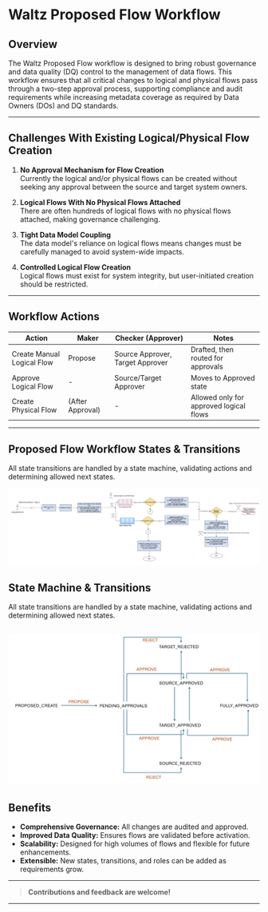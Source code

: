 # Waltz Proposed Flow Workflow

## Overview

The Waltz Proposed Flow workflow is designed to bring robust governance and data quality (DQ) control to the management
of data flows. This workflow ensures that all critical changes to logical and physical flows pass through a two-step
approval process, supporting compliance and audit requirements while increasing metadata coverage as required by Data
Owners (DOs) and DQ standards.

---

## Challenges With Existing Logical/Physical Flow Creation

1. **No Approval Mechanism for Flow Creation**  
   Currently the logical and/or physical flows can be created without seeking any approval between the source and target
   system owners.

2. **Logical Flows With No Physical Flows Attached**  
   There are often hundreds of logical flows with no physical flows attached, making governance challenging.

3. **Tight Data Model Coupling**  
   The data model's reliance on logical flows means changes must be carefully managed to avoid system-wide impacts.

4. **Controlled Logical Flow Creation**  
   Logical flows must exist for system integrity, but user-initiated creation should be restricted.

---

## Workflow Actions

| Action                     | Maker            | Checker (Approver)               | Notes                                   |
|----------------------------|------------------|----------------------------------|-----------------------------------------|
| Create Manual Logical Flow | Propose          | Source Approver, Target Approver | Drafted, then routed for approvals      |
| Approve Logical Flow       | -                | Source/Target Approver           | Moves to Approved state                 |
| Create Physical Flow       | (After Approval) | -                                | Allowed only for approved logical flows |

---

## Proposed Flow Workflow States & Transitions

All state transitions are handled by a state machine, validating actions and determining allowed next states.

![Possible Transitions](images\proposed_flow_workflow.png)

## State Machine & Transitions

All state transitions are handled by a state machine, validating actions and determining allowed next states.

![Possible Transitions](images\proposed_flow_transitions.png)
---

## Benefits

- **Comprehensive Governance:** All changes are audited and approved.
- **Improved Data Quality:** Ensures flows are validated before activation.
- **Scalability:** Designed for high volumes of flows and flexible for future enhancements.
- **Extensible:** New states, transitions, and roles can be added as requirements grow.

---

> **Contributions and feedback are welcome!**

---
